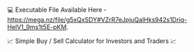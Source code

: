 
💻 Executable File Available Here - https://mega.nz/file/g5xQxSDY#VZrR7eJpjuQalHks942s1Driq-HelV1_9ms1t5E-pKM. <br>

📈 Simple Buy / Sell Calculator for Investors and Traders 📈

